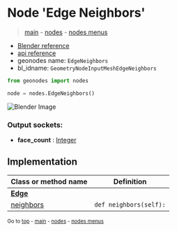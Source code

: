 # Node 'Edge Neighbors'

> [main](../structure.md) - [nodes](nodes.md) - [nodes menus](nodes_menus.md)

- [Blender reference](https://docs.blender.org/manual/en/latest/modeling/geometry_nodes/mesh/edge_neighbors.html)
- [api reference](https://docs.blender.org/api/current/bpy.types.GeometryNodeInputMeshEdgeNeighbors.html)
- geonodes name: `EdgeNeighbors`
- bl_idname: `GeometryNodeInputMeshEdgeNeighbors`

```python
from geonodes import nodes

node = nodes.EdgeNeighbors()
```

![Blender Image](https://docs.blender.org/manual/en/latest/_images/node-types_GeometryNodeInputMeshEdgeNeighbors.webp)

### Output sockets:

- **face_count** : [Integer](Integer.md)

## Implementation

| Class or method name | Definition |
|----------------------|------------|
| **[Edge](Edge.md)** |
| [neighbors](Edge.md#neighbors-property) | `def neighbors(self):` |
<sub>Go to [top](#node-Edge-Neighbors) - [main](../structure.md) - [nodes](nodes.md) - [nodes menus](nodes_menus.md)</sub>

